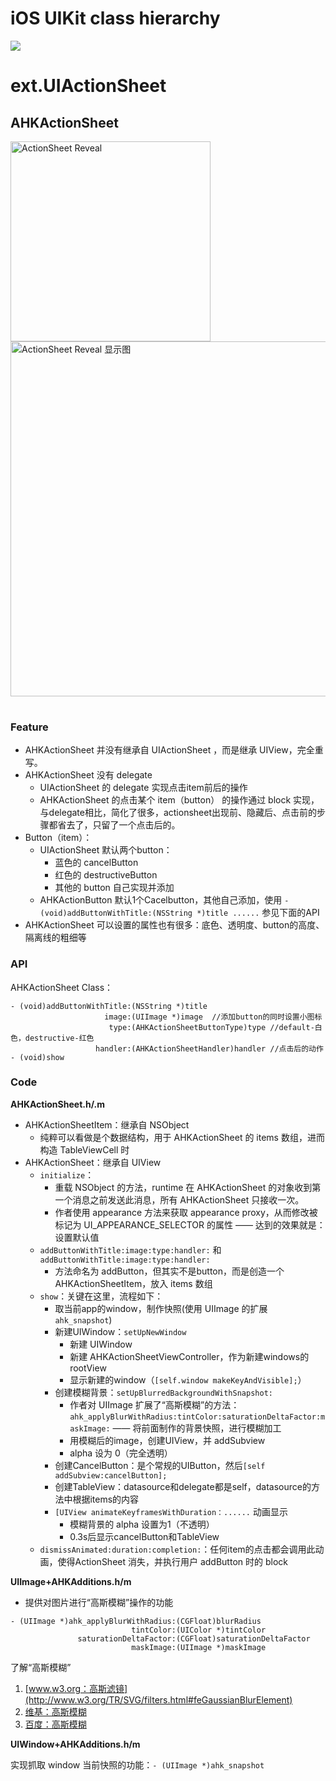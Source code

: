 
# iOS UIKit class hierarchy
![](https://developer.apple.com/library/ios/documentation/uikit/reference/uikit_framework/Art/uikit_classes.jpg)

# ext.UIActionSheet

## AHKActionSheet

<table>
<tr>
<img src ="https://raw.githubusercontent.com/fastred/AHKActionSheet/master/example.gif" alt="ActionSheet Reveal" width=320pixels align="middle"/>
</tr>
<tr>
<a   href="http://wkevin.qiniudn.com/Blog_ActionSheet-Reveal.png" title="点击放大">
<img src ="http://wkevin.qiniudn.com/Blog_ActionSheet-Reveal.png" alt="ActionSheet Reveal 显示图" height=568pixels align="middle"/></a>
</tr>
</table>

### Feature

*	AHKActionSheet 并没有继承自 UIActionSheet ，而是继承 UIView，完全重写。
*	AHKActionSheet 没有 delegate
	*	UIActionSheet 的 delegate 实现点击item前后的操作
	*	AHKActionSheet 的点击某个 item（button） 的操作通过 block 实现，与delegate相比，简化了很多，actionsheet出现前、隐藏后、点击前的步骤都省去了，只留了一个点击后的。
*	Button（item）：
	*	UIActionSheet 默认两个button：
		*	蓝色的 cancelButton
		*	红色的 destructiveButton
		*	其他的 button 自己实现并添加
	*	AHKActionButton 默认1个Cacelbutton，其他自己添加，使用 `- (void)addButtonWithTitle:(NSString *)title ......` 参见下面的API
*	AHKActionSheet 可以设置的属性也有很多：底色、透明度、button的高度、隔离线的粗细等

### API

AHKActionSheet Class：

```
- (void)addButtonWithTitle:(NSString *)title 
                     image:(UIImage *)image  //添加button的同时设置小图标
                      type:(AHKActionSheetButtonType)type //default-白色，destructive-红色
                   handler:(AHKActionSheetHandler)handler //点击后的动作
- (void)show
```

### Code

**AHKActionSheet.h/.m**

*	AHKActionSheetItem：继承自 NSObject
	*	纯粹可以看做是个数据结构，用于 AHKActionSheet 的 items 数组，进而构造 TableViewCell 时
*	AHKActionSheet：继承自 UIView
	*	`initialize`：
		*	重载 NSObject 的方法，runtime 在 AHKActionSheet 的对象收到第一个消息之前发送此消息，所有 AHKActionSheet 只接收一次。
		*	作者使用 appearance 方法来获取 appearance proxy，从而修改被标记为 UI_APPEARANCE_SELECTOR 的属性 —— 达到的效果就是：设置默认值
	*	`addButtonWithTitle:image:type:handler:` 和 `addButtonWithTitle:image:type:handler:`
		*	方法命名为 addButton，但其实不是button，而是创造一个 AHKActionSheetItem，放入 items 数组
	*	`show`：关键在这里，流程如下：
		*	取当前app的window，制作快照(使用 UIImage 的扩展 `ahk_snapshot`)
		*	新建UIWindow：`setUpNewWindow`
			*	新建 UIWindow
			*	新建 AHKActionSheetViewController，作为新建windows的rootView
			*	显示新建的window（`[self.window makeKeyAndVisible];`）
		*	创建模糊背景：`setUpBlurredBackgroundWithSnapshot:`
			*	作者对 UIImage 扩展了“高斯模糊”的方法： `ahk_applyBlurWithRadius:tintColor:saturationDeltaFactor:maskImage:` —— 将前面制作的背景快照，进行模糊加工
			*	用模糊后的image，创建UIView，并 addSubview
			*	alpha 设为 0（完全透明）
		*	创建CancelButton：是个常规的UIButton，然后`[self addSubview:cancelButton];`
		*	创建TableView：datasource和delegate都是self，datasource的方法中根据items的内容
		*	`[UIView animateKeyframesWithDuration：......` 动画显示
			*	模糊背景的 alpha 设置为1（不透明）
			*	0.3s后显示cancelButton和TableView
	*	`dismissAnimated:duration:completion:`：任何item的点击都会调用此动画，使得ActionSheet 消失，并执行用户 addButton 时的 block

**UIImage+AHKAdditions.h/m**

*	提供对图片进行“高斯模糊”操作的功能 

```
- (UIImage *)ahk_applyBlurWithRadius:(CGFloat)blurRadius 
                           tintColor:(UIColor *)tintColor 
               saturationDeltaFactor:(CGFloat)saturationDeltaFactor 
                           maskImage:(UIImage *)maskImage
```

了解“高斯模糊”  
1.	[www.w3.org：高斯滤镜](http://www.w3.org/TR/SVG/filters.html#feGaussianBlurElement)  
2.	[维基：高斯模糊](http://zh.wikipedia.org/wiki/高斯模糊)  
3.	[百度：高斯模糊](http://baike.baidu.com/view/642651.htm)  

**UIWindow+AHKAdditions.h/m**

实现抓取 window 当前快照的功能：`- (UIImage *)ahk_snapshot`